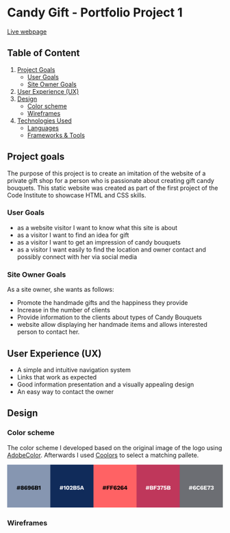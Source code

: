 # Candy Gift - Portfolio Project 1

[Live webpage]()

## Table of Content
1. [Project Goals](#project-goals)
    + [User Goals](#user-goals)
    + [Site Owner Goals](#site-owner-goals)
2. [User Experience (UX)](#user-experience)
3. [Design](#design)
   + [Color scheme](#color-scheme)
   + [Wireframes](#wireframes)
4. [Technologies Used](#technologies-used)
   + [Languages](#languages)
   + [Frameworks & Tools](#frameworks-&-tools)




## Project goals

The purpose of this project is to create an imitation of the website of a private gift shop for a person who is passionate about creating gift candy bouquets.
This static website was created as part of the first project of the Code Institute to showcase HTML and CSS skills.

### User Goals

* as a website visitor I want to know what this site is about
* as a visitor I want to find an idea for gift
* as a visitor I want to get an impression of candy bouquets
* as a visitor I want easily to find the location and owner contact and possibly connect with her via social media


### Site Owner Goals

As a site owner, she wants as follows:
* Promote the handmade gifts and the happiness they provide
* Increase in the number of clients
* Provide information to the clients about types of Candy Bouquets
* website allow displaying her handmade items and allows interested person to contact her.

## User Experience (UX)

* A simple and intuitive navigation system
* Links  that work as expected
* Good information presentation and a visually appealing design 
* An easy way to contact the owner


## Design

### Color scheme

The color scheme I developed based on the original image of the logo using [AdobeColor](https://color.adobe.com/create/image).
Afterwards I used [Coolors](https://coolors.co/) to select a matching pallete. 

![Colour Scheme](assets/docs/images/color_pallete.png)


### Wireframes
